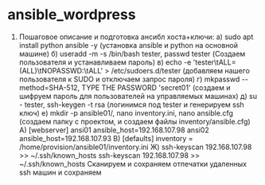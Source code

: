# ansible_wordpress
1) Пошаговое описание и подготовка ансибл хоста+ключи:
  а) sudo apt install python ansible -y (установка ansible и python на основной машине)
  б) useradd -m -s /bin/bash tester,  passwd tester (Создаем пользователя и устанавливаем пароль)
  в) echo  -e 'tester\tALL=(ALL)\tNOPASSWD:\tALL' > /etc/sudoers.d/tester (добавляем нашего пользователя к SUDO и отключаем запрос пароля)
  г) mkpasswd --method=SHA-512, TYPE THE PASSWORD 'secret01' (создаем и шифруем пароль для пользователей на управляемых машинах)
  д) su - tester, ssh-keygen -t rsa (логинимся под tester и генерируем ssh ключ)
  е) mkdir -p ansible01/, nano inventory.ini, nano ansible.cfg (создаем папку с проектом, и создаем файлы inventory/ansible.cfg)
    A) [webserver]
       ansi01 ansible_host=192.168.107.98
       ansi02 ansible_host=192.168.107.93
    B)
      [defaults]
       inventory = /home/provision/ansible01/inventory.ini
  Ж) ssh-keyscan 192.168.107.98 >> ~/.ssh/known_hosts
     ssh-keyscan 192.168.107.98 >> ~/.ssh/known_hosts
     Сканируем и сохраняем отпечатки удаленных ssh машин и сохраняем
